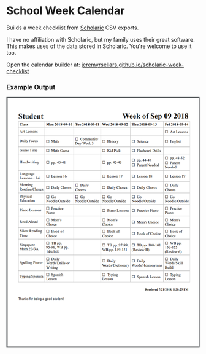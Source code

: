 # School Week Calendar

Builds a week checklist from [Scholaric](https://scholaric.com/) CSV exports.

I have no affiliation with Scholaric, but my family uses their great software.  This makes uses of the data stored in Scholaric.  You're welcome to use it too.

Open the calendar builder at: [jeremyrsellars.github.io/scholaric-week-checklist](https://jeremyrsellars.github.io/scholaric-week-checklist)

### Example Output

![Example Page](example.png)
